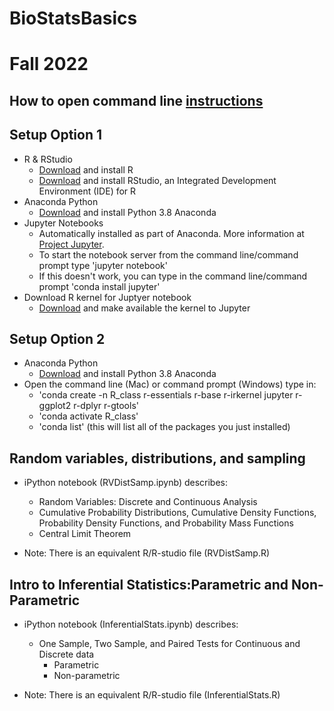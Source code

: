 # BioStatsBasics

# Fall 2022

## How to open command line [instructions](https://towardsdatascience.com/a-quick-guide-to-using-command-line-terminal-96815b97b955)

## Setup Option 1
* R & RStudio
    * [Download](https://cloud.r-project.org/) and install R
    * [Download](https://www.rstudio.com/products/rstudio/download/#download) and install RStudio, an Integrated Development Environment (IDE) for R
* Anaconda Python
    * [Download](https://www.anaconda.com/download/) and install Python 3.8 Anaconda
* Jupyter Notebooks
    * Automatically installed as part of Anaconda. More information at [Project Jupyter](http://jupyter.org/).
    * To start the notebook server from the command line/command prompt type 'jupyter notebook' 
    * If this doesn't work, you can type in the command line/command prompt 'conda install jupyter'
* Download R kernel for Juptyer notebook
    * [Download](https://irkernel.github.io/installation/) and make available the kernel to Jupyter

## Setup Option 2
* Anaconda Python
    * [Download](https://www.anaconda.com/download/) and install Python 3.8 Anaconda
* Open the command line (Mac) or command prompt (Windows) type in:
   *  'conda create -n R_class r-essentials r-base r-irkernel jupyter r-ggplot2 r-dplyr r-gtools'
   *  'conda activate R_class'
   *  'conda list' (this will list all of the packages you just installed)


## Random variables, distributions, and sampling
* iPython notebook (RVDistSamp.ipynb) describes:
    * Random Variables: Discrete and Continuous Analysis
    * Cumulative Probability Distributions, Cumulative Density Functions, Probability Density Functions, and Probability Mass Functions
    * Central Limit Theorem

* Note: There is an equivalent R/R-studio file (RVDistSamp.R)

## Intro to Inferential Statistics:Parametric and Non-Parametric
*  iPython notebook (InferentialStats.ipynb) describes:
    * One Sample, Two Sample, and Paired Tests for Continuous and Discrete data
      - Parametric
      - Non-parametric

* Note: There is an equivalent R/R-studio file (InferentialStats.R)
